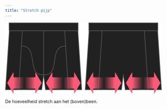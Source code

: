 ```yaml
---
title: "Stretch pijp"
---
```


![De optie voor stretch pijp bij Bruce](./legstretch.svg)

De hoeveelheid stretch aan het (boven)been.




